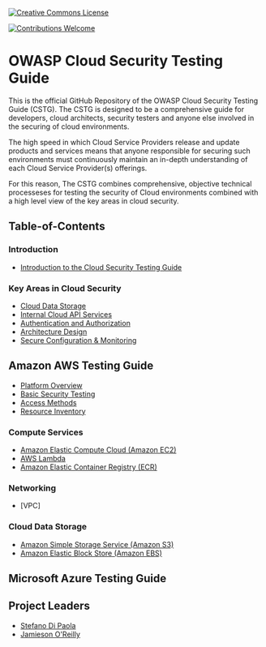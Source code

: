 [![Creative Commons License](https://licensebuttons.net/l/by-sa/4.0/88x31.png)](https://creativecommons.org/licenses/by-sa/4.0/ "CC BY-SA 4.0")

[![Contributions Welcome](https://img.shields.io/badge/contributions-welcome-brightgreen.svg?style=flat)](https://github.com/OWASP/Cloud-Testing-Guide)

# OWASP Cloud Security Testing Guide
This is the official GitHub Repository of the OWASP Cloud Security Testing Guide (CSTG). The CSTG is designed to be a comprehensive guide for developers, cloud architects, security testers and anyone else involved in the securing of cloud environments.

The high speed in which Cloud Service Providers release and update products and services means that anyone responsible for securing such environments must continuously maintain an in-depth understanding of each Cloud Service Provider(s) offerings. 

For this reason, The CSTG combines comprehensive, objective technical processeses for testing the security of Cloud environments combined with a high level view of the key areas in cloud security.




## Table-of-Contents

### Introduction


- [Introduction to the Cloud Security Testing Guide](Document/0x01-Overview.md)


### Key Areas in Cloud Security

- [Cloud Data Storage](Document/0x01-Overview.md#cloud-data-storage)
- [Internal Cloud API Services](Document/0x01-Overview.md#internal-cloud-api-services)
- [Authentication and Authorization](Document/0x01-Overview.md#authentication-and-authorization)
- [Architecture Design](Document/0x01-Overview.md#architecture-design)
- [Secure Configuration & Monitoring](Document/0x01-Overview.md#secure-configuration--monitoring)

## Amazon AWS Testing Guide

- [Platform Overview](Document/0x02a-Platform-Overview.md)
- [Basic Security Testing]()
- [Access Methods]()
- [Resource Inventory]()


### Compute Services
- [Amazon Elastic Compute Cloud (Amazon EC2)]()
- [AWS Lambda]()
- [Amazon Elastic Container Registry (ECR)]()

### Networking
- [VPC]

### Cloud Data Storage
- [Amazon Simple Storage Service (Amazon S3)]()
- [Amazon Elastic Block Store (Amazon EBS)]()

## Microsoft Azure Testing Guide

## Project Leaders
- [Stefano Di Paola](https://github.com/wisec)
- [Jamieson O'Reilly](https://github.com/orlyjamie)
